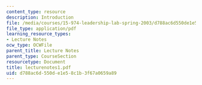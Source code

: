 ```yaml
---
content_type: resource
description: Introduction
file: /media/courses/15-974-leadership-lab-spring-2003/d788ac6d550de1e58c1b3f67a0659a89_lecturenotes1.pdf
file_type: application/pdf
learning_resource_types:
- Lecture Notes
ocw_type: OCWFile
parent_title: Lecture Notes
parent_type: CourseSection
resourcetype: Document
title: lecturenotes1.pdf
uid: d788ac6d-550d-e1e5-8c1b-3f67a0659a89
---
```

